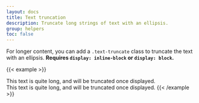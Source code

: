 ```yaml
---
layout: docs
title: Text truncation
description: Truncate long strings of text with an ellipsis.
group: helpers
toc: false
---
```


For longer content, you can add a `.text-truncate` class to truncate the text with an ellipsis. **Requires `display: inline-block` or `display: block`.**

{{< example >}}
<!-- Block level -->
<div class="bs-row">
  <div class="bs-col-2 bs-text-truncate">
    This text is quite long, and will be truncated once displayed.
  </div>
</div>

<!-- Inline level -->
<span class="bs-d-inline-block bs-text-truncate" style="max-width: 150px;">
  This text is quite long, and will be truncated once displayed.
</span>
{{< /example >}}
